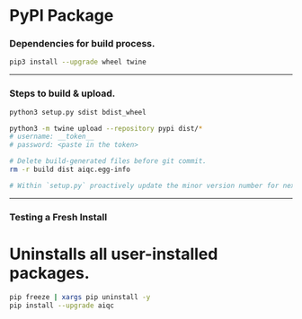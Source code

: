 # PyPI Package

### Dependencies for build process.

```bash
pip3 install --upgrade wheel twine
```

---

### Steps to build & upload.

```bash
python3 setup.py sdist bdist_wheel

python3 -m twine upload --repository pypi dist/*
# username: __token__
# password: <paste in the token>

# Delete build-generated files before git commit.
rm -r build dist aiqc.egg-info

# Within `setup.py` proactively update the minor version number for next time.
```

---

### Testing a Fresh Install

# Uninstalls all user-installed packages.
```bash
pip freeze | xargs pip uninstall -y
pip install --upgrade aiqc
```